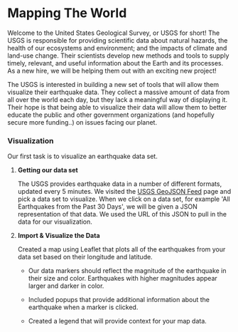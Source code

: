 # Mapping The World

Welcome to the United States Geological Survey, or USGS for short! The USGS is responsible for providing scientific data about natural hazards, the health of our ecosystems and environment; and the impacts of climate and land-use change. Their scientists develop new methods and tools to supply timely, relevant, and useful information about the Earth and its processes. As a new hire, we will be helping them out with an exciting new project!

The USGS is interested in building a new set of tools that will allow them visualize their earthquake data. They collect a massive amount of data from all over the world each day, but they lack a meaningful way of displaying it. Their hope is that being able to visualize their data will allow them to better educate the public and other government organizations (and hopefully secure more funding..) on issues facing our planet.


### Visualization

Our first task is to visualize an earthquake data set.

1. **Getting our data set**

   The USGS provides earthquake data in a number of different formats, updated every 5 minutes. We visited the [USGS GeoJSON Feed](http://earthquake.usgs.gov/earthquakes/feed/v1.0/geojson.php) page and pick a data set to visualize. When we click on a data set, for example 'All Earthquakes from the Past 30 Days', we will be given a JSON representation of that data. We used the URL of this JSON to pull in the data for our visualization.


2. **Import & Visualize the Data**

   Created a map using Leaflet that plots all of the earthquakes from your data set based on their longitude and latitude.

   * Our data markers should reflect the magnitude of the earthquake in their size and color. Earthquakes with higher magnitudes appear larger and darker in color.

   * Included popups that provide additional information about the earthquake when a marker is clicked.

   * Created a legend that will provide context for your map data.

